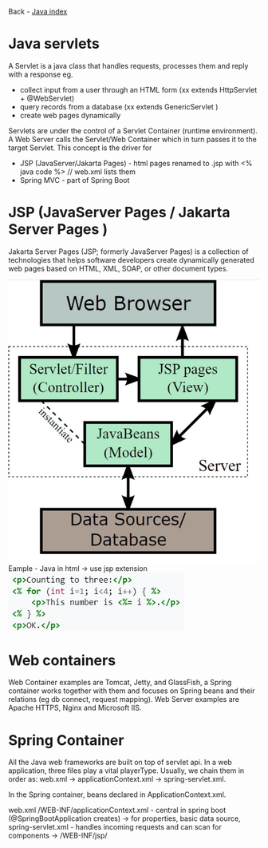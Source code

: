 Back - [Java index](0-index.md)

# Java servlets
A Servlet is a java class that handles requests, processes them and reply with a response eg.
- collect input from a user through an HTML form (xx extends HttpServlet + @WebServlet)
- query records from a database (xx extends GenericServlet )
- create web pages dynamically

Servlets are under the control of a Servlet Container (runtime environment). A Web Server calls
the Servlet/Web Container which in turn passes it to the target Servlet.
This concept is the driver for
- JSP (JavaServer/Jakarta Pages) - html pages renamed to .jsp with <% java code %> // web.xml lists 
  them
- Spring MVC - part of Spring Boot

# JSP (JavaServer Pages / Jakarta Server Pages )
Jakarta Server Pages (JSP; formerly JavaServer Pages) is a collection of technologies that helps software developers create dynamically generated web pages based on HTML, XML, SOAP, or other document types.

![JSP](jpg/1-jsp.jpg)
Eample - Java in html -> use jsp extension
![Example](jpg/1-jsp-example.jpg)

# Web containers
Web Container examples are Tomcat, Jetty, and GlassFish, a Spring container works together with
them and focuses on Spring beans and their relations (eg db connect, request mapping).
Web Server examples are Apache HTTPS, Nginx and Microsoft IIS.

# Spring Container
All the Java web frameworks are built on top of servlet api. In a web application, three files 
play a vital playerType. Usually, we chain them in order as: web.xml -> applicationContext.xml -> spring-servlet.xml.

In the Spring container, beans declared in ApplicationContext.xml.


web.xml
/WEB-INF/applicationContext.xml - central in spring boot (@SpringBootApplication creates)
-> for properties, basic data source,
spring-servlet.xml - handles incoming requests and can scan for components
-> /WEB-INF/jsp/







